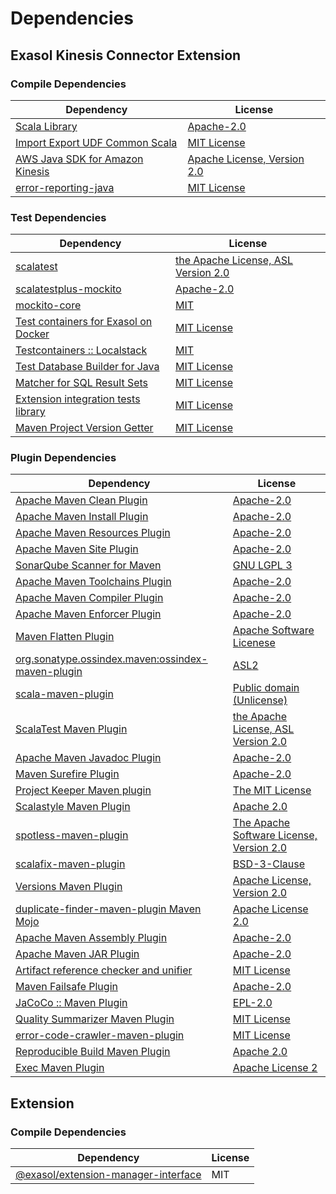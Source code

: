 <!-- @formatter:off -->
# Dependencies

## Exasol Kinesis Connector Extension

### Compile Dependencies

| Dependency                           | License                          |
| ------------------------------------ | -------------------------------- |
| [Scala Library][0]                   | [Apache-2.0][1]                  |
| [Import Export UDF Common Scala][2]  | [MIT License][3]                 |
| [AWS Java SDK for Amazon Kinesis][4] | [Apache License, Version 2.0][5] |
| [error-reporting-java][6]            | [MIT License][7]                 |

### Test Dependencies

| Dependency                                 | License                                  |
| ------------------------------------------ | ---------------------------------------- |
| [scalatest][8]                             | [the Apache License, ASL Version 2.0][9] |
| [scalatestplus-mockito][10]                | [Apache-2.0][9]                          |
| [mockito-core][11]                         | [MIT][12]                                |
| [Test containers for Exasol on Docker][13] | [MIT License][14]                        |
| [Testcontainers :: Localstack][15]         | [MIT][16]                                |
| [Test Database Builder for Java][17]       | [MIT License][18]                        |
| [Matcher for SQL Result Sets][19]          | [MIT License][20]                        |
| [Extension integration tests library][21]  | [MIT License][22]                        |
| [Maven Project Version Getter][23]         | [MIT License][24]                        |

### Plugin Dependencies

| Dependency                                              | License                                        |
| ------------------------------------------------------- | ---------------------------------------------- |
| [Apache Maven Clean Plugin][25]                         | [Apache-2.0][26]                               |
| [Apache Maven Install Plugin][27]                       | [Apache-2.0][26]                               |
| [Apache Maven Resources Plugin][28]                     | [Apache-2.0][26]                               |
| [Apache Maven Site Plugin][29]                          | [Apache-2.0][26]                               |
| [SonarQube Scanner for Maven][30]                       | [GNU LGPL 3][31]                               |
| [Apache Maven Toolchains Plugin][32]                    | [Apache-2.0][26]                               |
| [Apache Maven Compiler Plugin][33]                      | [Apache-2.0][26]                               |
| [Apache Maven Enforcer Plugin][34]                      | [Apache-2.0][26]                               |
| [Maven Flatten Plugin][35]                              | [Apache Software Licenese][26]                 |
| [org.sonatype.ossindex.maven:ossindex-maven-plugin][36] | [ASL2][37]                                     |
| [scala-maven-plugin][38]                                | [Public domain (Unlicense)][39]                |
| [ScalaTest Maven Plugin][40]                            | [the Apache License, ASL Version 2.0][9]       |
| [Apache Maven Javadoc Plugin][41]                       | [Apache-2.0][26]                               |
| [Maven Surefire Plugin][42]                             | [Apache-2.0][26]                               |
| [Project Keeper Maven plugin][43]                       | [The MIT License][44]                          |
| [Scalastyle Maven Plugin][45]                           | [Apache 2.0][46]                               |
| [spotless-maven-plugin][47]                             | [The Apache Software License, Version 2.0][26] |
| [scalafix-maven-plugin][48]                             | [BSD-3-Clause][49]                             |
| [Versions Maven Plugin][50]                             | [Apache License, Version 2.0][26]              |
| [duplicate-finder-maven-plugin Maven Mojo][51]          | [Apache License 2.0][46]                       |
| [Apache Maven Assembly Plugin][52]                      | [Apache-2.0][26]                               |
| [Apache Maven JAR Plugin][53]                           | [Apache-2.0][26]                               |
| [Artifact reference checker and unifier][54]            | [MIT License][55]                              |
| [Maven Failsafe Plugin][56]                             | [Apache-2.0][26]                               |
| [JaCoCo :: Maven Plugin][57]                            | [EPL-2.0][58]                                  |
| [Quality Summarizer Maven Plugin][59]                   | [MIT License][60]                              |
| [error-code-crawler-maven-plugin][61]                   | [MIT License][62]                              |
| [Reproducible Build Maven Plugin][63]                   | [Apache 2.0][37]                               |
| [Exec Maven Plugin][64]                                 | [Apache License 2][26]                         |

## Extension

### Compile Dependencies

| Dependency                                | License |
| ----------------------------------------- | ------- |
| [@exasol/extension-manager-interface][65] | MIT     |

[0]: https://www.scala-lang.org/
[1]: https://www.apache.org/licenses/LICENSE-2.0
[2]: https://github.com/exasol/import-export-udf-common-scala/
[3]: https://github.com/exasol/import-export-udf-common-scala/blob/main/LICENSE
[4]: https://aws.amazon.com/sdkforjava
[5]: https://aws.amazon.com/apache2.0
[6]: https://github.com/exasol/error-reporting-java/
[7]: https://github.com/exasol/error-reporting-java/blob/main/LICENSE
[8]: http://www.scalatest.org
[9]: http://www.apache.org/licenses/LICENSE-2.0
[10]: https://github.com/scalatest/scalatestplus-mockito
[11]: https://github.com/mockito/mockito
[12]: https://opensource.org/licenses/MIT
[13]: https://github.com/exasol/exasol-testcontainers/
[14]: https://github.com/exasol/exasol-testcontainers/blob/main/LICENSE
[15]: https://java.testcontainers.org
[16]: http://opensource.org/licenses/MIT
[17]: https://github.com/exasol/test-db-builder-java/
[18]: https://github.com/exasol/test-db-builder-java/blob/main/LICENSE
[19]: https://github.com/exasol/hamcrest-resultset-matcher/
[20]: https://github.com/exasol/hamcrest-resultset-matcher/blob/main/LICENSE
[21]: https://github.com/exasol/extension-manager/
[22]: https://github.com/exasol/extension-manager/blob/main/LICENSE
[23]: https://github.com/exasol/maven-project-version-getter/
[24]: https://github.com/exasol/maven-project-version-getter/blob/main/LICENSE
[25]: https://maven.apache.org/plugins/maven-clean-plugin/
[26]: https://www.apache.org/licenses/LICENSE-2.0.txt
[27]: https://maven.apache.org/plugins/maven-install-plugin/
[28]: https://maven.apache.org/plugins/maven-resources-plugin/
[29]: https://maven.apache.org/plugins/maven-site-plugin/
[30]: http://docs.sonarqube.org/display/PLUG/Plugin+Library/sonar-maven-plugin
[31]: http://www.gnu.org/licenses/lgpl.txt
[32]: https://maven.apache.org/plugins/maven-toolchains-plugin/
[33]: https://maven.apache.org/plugins/maven-compiler-plugin/
[34]: https://maven.apache.org/enforcer/maven-enforcer-plugin/
[35]: https://www.mojohaus.org/flatten-maven-plugin/
[36]: https://sonatype.github.io/ossindex-maven/maven-plugin/
[37]: http://www.apache.org/licenses/LICENSE-2.0.txt
[38]: http://github.com/davidB/scala-maven-plugin
[39]: http://unlicense.org/
[40]: https://www.scalatest.org/user_guide/using_the_scalatest_maven_plugin
[41]: https://maven.apache.org/plugins/maven-javadoc-plugin/
[42]: https://maven.apache.org/surefire/maven-surefire-plugin/
[43]: https://github.com/exasol/project-keeper/
[44]: https://github.com/exasol/project-keeper/blob/main/LICENSE
[45]: http://www.scalastyle.org
[46]: http://www.apache.org/licenses/LICENSE-2.0.html
[47]: https://github.com/diffplug/spotless
[48]: https://github.com/evis/scalafix-maven-plugin
[49]: https://opensource.org/licenses/BSD-3-Clause
[50]: https://www.mojohaus.org/versions/versions-maven-plugin/
[51]: https://basepom.github.io/duplicate-finder-maven-plugin
[52]: https://maven.apache.org/plugins/maven-assembly-plugin/
[53]: https://maven.apache.org/plugins/maven-jar-plugin/
[54]: https://github.com/exasol/artifact-reference-checker-maven-plugin/
[55]: https://github.com/exasol/artifact-reference-checker-maven-plugin/blob/main/LICENSE
[56]: https://maven.apache.org/surefire/maven-failsafe-plugin/
[57]: https://www.jacoco.org/jacoco/trunk/doc/maven.html
[58]: https://www.eclipse.org/legal/epl-2.0/
[59]: https://github.com/exasol/quality-summarizer-maven-plugin/
[60]: https://github.com/exasol/quality-summarizer-maven-plugin/blob/main/LICENSE
[61]: https://github.com/exasol/error-code-crawler-maven-plugin/
[62]: https://github.com/exasol/error-code-crawler-maven-plugin/blob/main/LICENSE
[63]: http://zlika.github.io/reproducible-build-maven-plugin
[64]: https://www.mojohaus.org/exec-maven-plugin
[65]: https://registry.npmjs.org/@exasol/extension-manager-interface/-/extension-manager-interface-0.4.3.tgz
